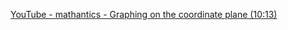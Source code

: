 [YouTube - mathantics - Graphing on the coordinate plane (10:13)](https://www.youtube.com/watch?v=9Uc62CuQjc4)
